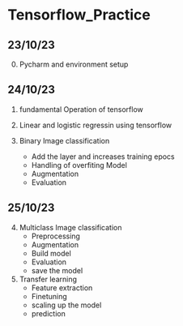 # Tensorflow_Practice

## 23/10/23

 0. Pycharm and environment setup
    
## 24/10/23

 1. fundamental Operation of tensorflow
 2. Linear and logistic regressin using tensorflow
 3. Binary Image classification
    
     - Add the layer and increases training epocs
     - Handling of overfiting Model
     - Augmentation
     - Evaluation

## 25/10/23

 4. Multiclass Image classification
    - Preprocessing
    - Augmentation
    - Build model
    - Evaluation
    - save the model   
 5. Transfer learning
    - Feature extraction
    - Finetuning
    - scaling up the model
    - prediction


